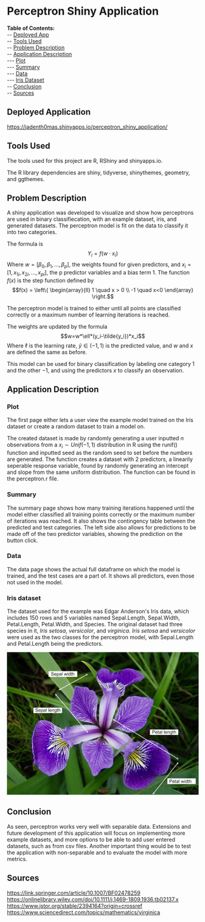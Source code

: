 # Perceptron Shiny Application

**Table of Contents:**<br>
-- [Deployed App](#deploy)<br>
-- [Tools Used](#item-one)<br>
-- [Problem Description](#item-two)<br>
-- [Application Description](#item-three)<br>
--- [Plot](#item-four)<br>
--- [Summary](#item-five)<br>
--- [Data](#item-six)<br>
--- [Iris Dataset](#item-seven)<br>
-- [Conclusion](#item-eight)<br>
-- [Sources](#item-nine)<br>

<a id ="deploy"></a>

## Deployed Application

https://jadenth0mas.shinyapps.io/perceptron_shiny_application/

<a id="item-one"></a>

## Tools Used

The tools used for this project are R, RShiny and shinyapps.io.

The R library dependencies are shiny, tidyverse, shinythemes, geometry, and ggthemes.

<a id="item-two"></a>

## Problem Description

A shiny application was developed to visualize and show how perceptrons are used in binary classifiecation, with an example dataset, iris, and generated datasets. The perceptron model is fit on the data to classify it into two categories.

The formula is $$Y_i=f(w \cdot x_i)$$ Where $w=[\beta_0, \beta_1,...,\beta_p]$, the weights found for given predictors, and $x_i=[1, x_{1i}, x_{2i},...,x_{pi}]$, the p predictor variables and a bias term 1. The function $f(x)$ is the step function defined by $$f(x) = \left\{ \begin{array}{ll} 1 \quad x > 0 \\ -1 \quad x<0 \end{array} \right.$$

The perceptron model is trained to either until all points are classified correctly or a maximum number of learning iterations is reached.

The weights are updated by the formula $$w=w*\ell*(y_i-\tilde{y_i})*x_i$$ Where $\ell$ is the learning rate, $\tilde{y}\in (-1, 1)$ is the predicted value, and $w$ and $x$ are defined the same as before.

This model can be used for binary classification by labeling one category $1$ and the other $-1$, and using the predictors $x$ to classify an observation.

<a id="item-three"></a>

## Application Description


<a id="item-four"></a>

### Plot

The first page either lets a user view the example model trained on the Iris dataset or create a random dataset to train a model on. 

The created dataset is made by randomly generating a user inputted $n$ observations from a $x_i\sim Unif(-1,1)$ distribution in R using the runif() function and inputted seed as the random seed to set before the numbers are generated. The function creates a dataset with 2 predictors, a linearily seperable response variable, found by randomly generating an intercept and slope from the same uniform distribution. The function can be found in the perceptron.r file.


<a id="item-five"></a>

### Summary

The summary page shows how many training iterations happened until the model either classified all training points correctly or the maximum number of iterations was reached. It also shows the contingency table between the predicted and test categories. The left side also allows for predictions to be made off of the two predictor variables, showing the prediction on the button click.

<a id="item-six"></a>

### Data

The data page shows the actual full dataframe on which the model is trained, and the test cases are a part of. It shows all predictors, even those not used in the model.


<a id="item-seven"></a>

### Iris dataset

The dataset used for the example was Edgar Anderson's Iris data, which includes 150 rows and 5 variables named Sepal.Length, Sepal.Width, Petal.Length, Petal.Width, and Species. The original dataset had three species in it, <i>Iris setosa</i>, <i>versicolor</i>, and <i>virginica</i>. <i>Iris setosa</i> and <i>versicolor</i> were used as the two classes for the perceptron model, with Sepal.Length and Petal.Length being the predictors.

![Iris flower](www/iris.jpg)

<a id="item-eight"></a>

## Conclusion

As seen, perceptron works very well with separable data. Extensions and future development of this application will focus on implementing more example datasets, and more options to be able to add user entered datasets, such as from csv files. Another important thing would be to test the application with non-separable and to evaluate the model with more metrics.

## Sources

https://link.springer.com/article/10.1007/BF02478259 <br>
https://onlinelibrary.wiley.com/doi/10.1111/j.1469-1809.1936.tb02137.x <br>
https://www.jstor.org/stable/2394164?origin=crossref <br>
https://www.sciencedirect.com/topics/mathematics/virginica <br>
